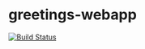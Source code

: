 # greetings-webapp
[![Build Status](https://travis-ci.org/T-Donvulo/greetings-webapp.svg?branch=master)](https://travis-ci.org/T-Donvulo/greetings-webapp)